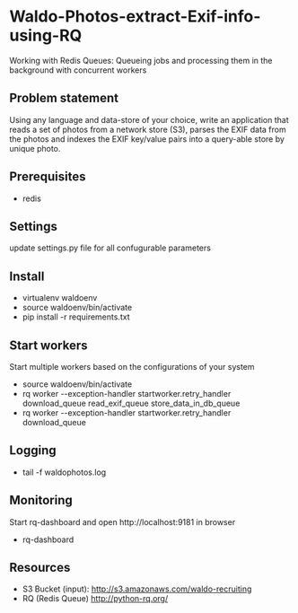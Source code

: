 # Waldo-Photos-extract-Exif-info-using-RQ
Working with Redis Queues: Queueing jobs and processing them in the background with concurrent workers

## Problem statement
Using any language and data-store of your choice, write an application that reads a set of photos from a network store (S3), parses the EXIF data from the photos and indexes the EXIF key/value pairs into a query-able store by unique photo.

## Prerequisites
  - redis

## Settings
update settings.py file for all confugurable parameters

## Install
  - virtualenv waldoenv
  - source waldoenv/bin/activate
  - pip install -r requirements.txt
  

## Start workers
Start multiple workers based on the configurations of your system
  - source waldoenv/bin/activate
  - rq  worker --exception-handler startworker.retry_handler  download_queue read_exif_queue store_data_in_db_queue
  - rq  worker --exception-handler startworker.retry_handler  download_queue
  
## Logging
  - tail -f waldophotos.log
  
## Monitoring
Start rq-dashboard and open http://localhost:9181 in browser
  - rq-dashboard
 
## Resources
  - S3 Bucket (input): http://s3.amazonaws.com/waldo-recruiting
  - RQ (Redis Queue) http://python-rq.org/
